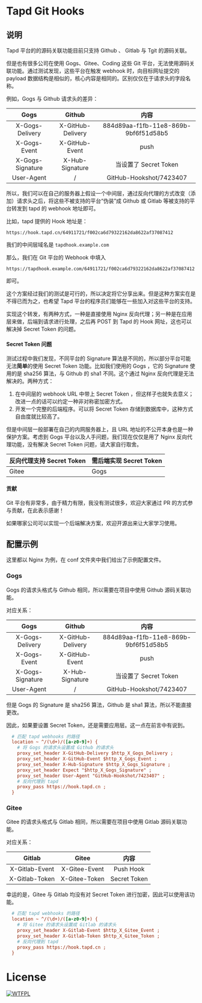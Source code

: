 # Tapd Git Hooks

## 说明

Tapd 平台的的源码关联功能目前只支持 Github 、 Gitlab 与 Tgit 的源码关联。

但是也有很多公司在使用 Gogs、Gitee、Coding 这些 Git 平台，无法使用源码关联功能。通过测试发现，这些平台在触发 webhook 时，向目标网址提交的 payload 数据结构是相似的，核心内容是相同的。区别仅仅在于请求头的字段名称。

例如，Gogs 与 Github 请求头的差异：

|       Gogs       |      Github       |                 内容                 |
| :--------------: | :---------------: | :----------------------------------: |
| X-Gogs-Delivery  | X-GitHub-Delivery | 884d89aa-f1fb-11e8-869b-9bf6f51d58b5 |
|   X-Gogs-Event   |  X-GitHub-Event   |                 push                 |
| X-Gogs-Signature |  X-Hub-Signature  |        当设置了 Secret Token         |
|    User-Agent    |         /         |       GitHub-Hookshot/7423407        |

所以，我们可以在自己的服务器上假设一个中间层，通过反向代理的方式改变（添加）请求头之后，将这些不被支持的平台“伪装”成 Github 或 Gitlab 等被支持的平台转发到 tapd 的 webhook 地址即可。

比如，tapd 提供的 Hook 地址是：

```
https://hook.tapd.cn/64911721/f002ca6d79322162da8622af37087412
```

我们的中间层域名是 `tapdhook.example.com`

那么，我们在 Git 平台的 Webhook 中填入

```
https://tapdhook.example.com/64911721/f002ca6d79322162da8622af37087412
```

即可。


这个方案经过我们的测试是可行的，所以决定将它分享出来。但是这种方案实在是不得已而为之，也希望 Tapd 平台的程序员们能够在一些加入对这些平台的支持。

实现这个转发，有两种方式，一种是直接使用 Nginx 反向代理；另一种是在应用层来做，后端到请求进行处理，之后再 POST 到 Tapd 的 Hook 网址，这也可以解决掉 Secret Token 的问题。

#### Secret Token 问题


测试过程中我们发现，不同平台的 Signature 算法是不同的，所以部分平台可能无法**简单**的使用 Secret Token 功能。比如我们使用的 Gogs ，它的 Signature 使用的是 sha256 算法，与 Github 的 sha1 不同。这个通过 Nginx 反向代理是无法解决的。两种方式：

1. 在中间层的 webhook URL 中带上 Secret Token ，但这样子也就失去意义；改进一点的话可以约定一种非对称密加密方式。
2. 开发一个完整的后端程序。可以将 Secret Token 存储到数据库中，这种方式自由度就比较高了。

但是中间层一般部署在自己的内网服务器上，且 URL 地址的不公开本身也是一种保护方案。考虑到 Gogs 平台以及人手问题，我们现在仅仅是用了 Nginx 反向代理功能，没有解决 Secret Token 问题，请大家自行取舍。


| 反向代理支持 Secret Token | 需后端实现 Secret Token |
| ------------------------- | ----------------------- |
| Gitee                     | Gogs                    |

#### 贡献

Git 平台有非常多，由于精力有限，我没有测试很多，欢迎大家通过 PR 的方式参与贡献，在此表示感谢！

如果哪家公司可以实现一个后端解决方案，欢迎开源出来让大家学习使用。




## 配置示例

这里都以 Nginx 为例，在 conf 文件夹中我们给出了示例配置文件。

### Gogs

Gogs 的请求头格式与 Github 相同，所以需要在项目中使用 Github 源码关联功能。

对应关系：

|       Gogs       |      Github       |                 内容                 |
| :--------------: | :---------------: | :----------------------------------: |
| X-Gogs-Delivery  | X-GitHub-Delivery | 884d89aa-f1fb-11e8-869b-9bf6f51d58b5 |
|   X-Gogs-Event   |  X-GitHub-Event   |                 push                 |
| X-Gogs-Signature |  X-Hub-Signature  |        当设置了 Secret Token         |
|    User-Agent    |         /         |       GitHub-Hookshot/7423407        |

但是 Gogs 的 Signature 是 sha256 算法，Github 是 sha1 算法，所以不能直接更改。

因此，如果要设置 Secret Token，还是需要应用层。这一点在前言中有说到。

```ini
  # 匹配 tapd webhooks 的路径
  location ~ ^/(\d+)/([a-z0-9]+) {
    # 将 Gogs 的请求头设置成 Github 的请求头
    proxy_set_header X-GitHub-Delivery $http_X_Gogs_Delivery ;
    proxy_set_header X-GitHub-Event $http_X_Gogs_Event ;
    proxy_set_header X-Hub-Signature $http_X_Gogs_Signature ;
    proxy_set_header Expect "$http_X_Gogs_Signature" ;
    proxy_set_header User-Agent "GitHub-Hookshot/7423407" ;
    # 反向代理到 tapd 
    proxy_pass https://hook.tapd.cn ;
  }
```

### 

### Gitee

Gitee 的请求头格式与 Gitlab 相同，所以需要在项目中使用 Gitlab 源码关联功能。

对应关系：

|     Gitlab     |      Gitee       |                 内容              |
| :------------: | :--------------: | :--------------------------------:|
| X-Gitlab-Event |  X-Gitee-Event   |            Push Hook              |
| X-Gitlab-Token |  X-Gitee-Token   |        Secret Token       |

幸运的是，Gitee 与 Gitlab 均没有对 Secret Token 进行加密，因此可以使用该功能。

```ini
  # 匹配 tapd webhooks 的路径
  location ~ ^/(\d+)/([a-z0-9]+) {
    # 将 Gitee 的请求头设置成 Gitlab 的请求头
    proxy_set_header X-Gitlab-Event $http_X_Gitee_Event ;
    proxy_set_header X-Gitlab-Token $http_X_Gitee_Token ;
    # 反向代理到 tapd 
    proxy_pass https://hook.tapd.cn ;
  }
```

# License

[![WTFPL](http://www.wtfpl.net/wp-content/uploads/2012/12/wtfpl-badge-1.png)](http://www.wtfpl.net/)

